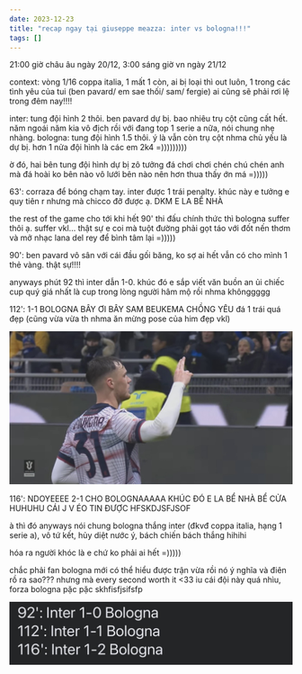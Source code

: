 ```yaml
---
date: 2023-12-23
title: "recap ngay tại giuseppe meazza: inter vs bologna!!!"
tags: []
---
```

21:00 giờ châu âu ngày 20/12, 3:00 sáng giờ vn ngày 21/12

context: vòng 1/16 coppa italia, 1 mất 1 còn, ai bị loại thì out luôn, 1 trong các tình yêu của tui (ben pavard/ em sae thối/ sam/ fergie) ai cũng sẽ phải rơi lệ trong đêm nay!!!!

inter: tung đội hình 2 thôi. ben pavard dự bị. bao nhiêu trụ cột cũng cất hết. năm ngoái năm kia vô địch rồi với đang top 1 serie a nữa, nói chung nhẹ nhàng.
bologna: tung đội hình 1.5 thôi. ý là vẫn còn trụ cột nhma chủ yếu là dự bị. hơn 1 nửa đội hình là các em 2k4 =)))))))))

ờ đó, hai bên tung đội hình dự bị zô tưởng đá chơi chơi chén chú chén anh mà đá hoài ko bên nào vô lưới bên nào nên hơn thua thấy ớn má =)))))

63': corraza để bóng chạm tay. inter được 1 trái penalty. khúc này e tưởng e quy tiên r nhưng mà chicco đỡ được ạ. DKM E LA BỂ NHÀ 

the rest of the game cho tới khi hết 90' thi đấu chính thức thì bologna suffer thôi ạ. suffer vkl... thật sự e coi mà tuột đường phải gọt táo với đốt nến thơm và mở nhạc lana del rey để bình tâm lại =)))))

90': ben pavard vô sân với cái đầu gối băng, ko sợ ai hết vẫn có cho mình 1 thẻ vàng. thật sự!!!!

anyways phút 92 thì inter dẫn 1-0. khúc đó e sắp viết văn buồn an ủi chiếc cup quý giá nhất là cup trong lòng người hâm mộ rồi nhma khônggggg

112': 1-1 BOLOGNA BÂY ƠI BÂY SAM BEUKEMA CHỒNG YÊU đá 1 trái quá đẹp (cũng vừa vừa th nhma ăn mừng pose của him đẹp vkl) 

![z5003417400812_ba9fb082fd3f2e9e3e6dc785476f170e.jpg](/img/955ddce1.jpeg)

116': NDOYEEEE 2-1 CHO BOLOGNAAAAA KHÚC ĐÓ E LA BỂ NHÀ BỂ CỬA HUHUHU CÁI J V ÉO TIN ĐƯỢC HFSKDJSFJSOF

à thì đó anyways nói chung bologna thắng inter (đkvđ coppa italia, hạng 1 serie a), vô tứ kết, hủy diệt nước ý, bách chiến bách thắng hihihi

hóa ra người khóc là e chứ ko phải ai hết =)))))

chắc phải fan bologna mới có thể hiểu được trận vừa rồi nó ý nghĩa và điên rồ ra sao??? nhưng mà every second worth it <33 iu cái đội này quá nhìu, forza bologna pặc pặc skhfisfjsifsfp

![406704859_740925164130752_3103515377060239171_n.jpg](/img/d95d4cb5.jpeg)